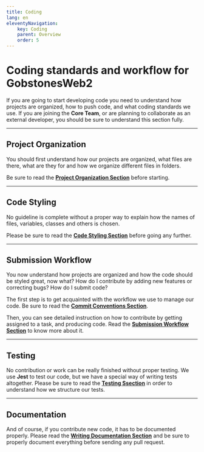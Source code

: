 ```yaml
---
title: Coding
lang: en
eleventyNavigation:
    key: Coding
    parent: Overview
    order: 5
---
```


# Coding standards and workflow for **GobstonesWeb2**

If you are going to start developing code you need to understand how projects are organized, how to push code, and what coding standards we use. If you are joining the **Core Team**, or are planning to collaborate as an external developer, you should be sure to understand this section fully.

---------------------------------------------------------------------

## Project Organization

You should first understand how our projects are organized, what files are there, what are they for and how we organize different files in folders.

Be sure to read the [**Project Organization Section**](./project-organization) before starting.

---------------------------------------------------------------------

## Code Styling

No guideline is complete without a proper way to explain how the names of files, variables, classes and others is chosen.

Please be sure to read the [**Code Styling Section**](./code-styling) before going any further.

---------------------------------------------------------------------

## Submission Workflow

You now understand how projects are organized and how the code should be styled great, now what? How do I contribute by adding new features or correcting bugs? How do I submit code?

The first step is to get acquainted with the workflow we use to manage our code. Be sure to read the [**Commit Conventions Section**](./commit-conventions).

Then, you can see detailed instruction on how to contribute by getting assigned to a task, and producing code. Read the [**Submission Workflow Section**](./submission-workflow) to know more about it.

---------------------------------------------------------------------

## Testing

No contribution or work can be really finished without proper testing. We use **Jest** to test our code, but we have a special way of writing tests altogether. Please be sure to read the [**Testing Ssection**](./testing) in order to understand how we structure our tests.

---------------------------------------------------------------------

## Documentation

And of course, if you contribute new code, it has to be documented properly. Please read the [**Writing Documentation Section**](./writing-documentation) and be sure to properly document everything before sending any pull request.
